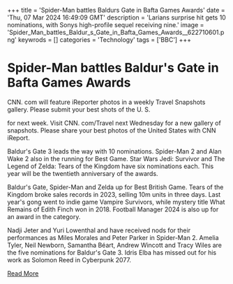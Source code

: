 +++
title = 'Spider-Man battles Baldurs Gate in Bafta Games Awards'
date = 'Thu, 07 Mar 2024 16:49:09 GMT'
description = 'Larians surprise hit gets 10 nominations, with Sonys high-profile sequel receiving nine.'
image = 'Spider_Man_battles_Baldur_s_Gate_in_Bafta_Games_Awards__622710601.png'
keywrods =  []
categories = 'Technology'
tags = ['BBC']
+++

# Spider-Man battles Baldur's Gate in Bafta Games Awards

CNN.
com will feature iReporter photos in a weekly Travel Snapshots gallery.
Please submit your best shots of the U.
S.

for next week.
Visit CNN.
com/Travel next Wednesday for a new gallery of snapshots.
Please share your best photos of the United States with CNN iReport.

Baldur<bb>'s Gate 3 leads the way with 10 nominations.
Spider-Man 2 and Alan Wake 2 also in the running for Best Game.
Star Wars Jedi: Survivor and The Legend of Zelda: Tears of the Kingdom have six nominations each.
This year will be the twentieth anniversary of the awards.

Baldur<bb>'s Gate, Spider-Man and Zelda up for Best British Game.
Tears of the Kingdom broke sales records in 2023, selling 10m units in three days.
Last year's gong went to indie game Vampire Survivors, while mystery title What Remains of Edith Finch won in 2018.
Football Manager 2024 is also up for an award in the category.

Nadji Jeter and Yuri Lowenthal and have received nods for their performances as Miles Morales and Peter Parker in Spider-Man 2.
Amelia Tyler, Neil Newborn, Samantha Béart, Andrew Wincott and Tracy Wiles are the five nominations for Baldur<bb>'s Gate 3.
Idris Elba has missed out for his work as Solomon Reed in Cyberpunk 2077.


[Read More](https://www.bbc.co.uk/news/technology-68478486)
